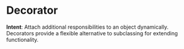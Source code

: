 # Decorator

**Intent**: Attach additional responsibilities to an object dynamically. Decorators provide a flexible alternative to subclassing for extending functionality.
